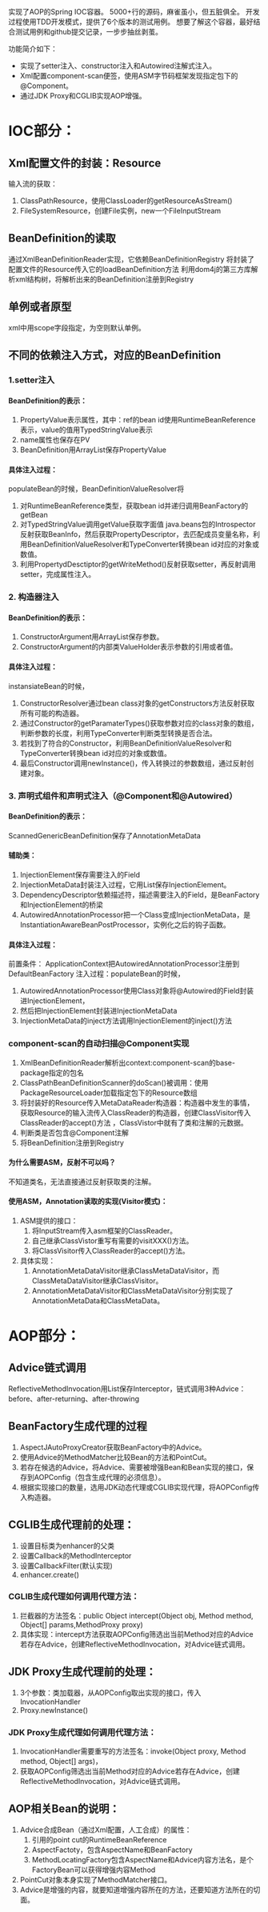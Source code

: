 实现了AOP的Spring IOC容器。
5000+行的源码，麻雀虽小，但五脏俱全。
开发过程使用TDD开发模式，提供了6个版本的测试用例。
想要了解这个容器，最好结合测试用例和github提交记录，一步步抽丝剥茧。

功能简介如下：
* 实现了setter注入、constructor注入和Autowired注解式注入。
* Xml配置component-scan便签，使用ASM字节码框架发现指定包下的@Component。
* 通过JDK Proxy和CGLIB实现AOP增强。

# IOC部分：

## Xml配置文件的封装：Resource
   输入流的获取：
   1. ClassPathResource，使用ClassLoader的getResourceAsStream()
   2. FileSystemResource，创建File实例，new一个FileInputStream


## BeanDefinition的读取
通过XmlBeanDefinitionReader实现，它依赖BeanDefinitionRegistry
将封装了配置文件的Resource传入它的loadBeanDefinition方法
利用dom4j的第三方库解析xml结构树，将解析出来的BeanDefinition注册到Registry

## 单例或者原型
xml中用scope字段指定，为空则默认单例。

## 不同的依赖注入方式，对应的BeanDefinition
### 1.setter注入
#### BeanDefinition的表示：
1. PropertyValue表示属性，其中：ref的bean id使用RuntimeBeanReference表示，value的值用TypedStringValue表示
2. name属性也保存在PV
3. BeanDefinition用ArrayList保存PropertyValue
#### 具体注入过程：
populateBean的时候，BeanDefinitionValueResolver将
1. 对RuntimeBeanReference类型，获取bean id并递归调用BeanFactory的getBean
2. 对TypedStringValue调用getValue获取字面值
java.beans包的Introspector反射获取BeanInfo，然后获取PropertyDescriptor，去匹配成员变量名称，利用BeanDefinitionValueResolver和TypeConverter转换bean id对应的对象或数值。
3. 利用PropertydDesctiptor的getWriteMethod()反射获取setter，再反射调用setter，完成属性注入。

### 2. 构造器注入
#### BeanDefinition的表示：
1. ConstructorArgument用ArrayList保存参数。
2. ConstructorArgument的内部类ValueHolder表示参数的引用或者值。

#### 具体注入过程：
instansiateBean的时候，
1. ConstructorResolver通过bean class对象的getConstructors方法反射获取所有可能的构造器。
2. 通过Constructor的getParamaterTypes()获取参数对应的class对象的数组，判断参数的长度，利用TypeConverter判断类型转换是否合法。
3. 若找到了符合的Constructor，利用BeanDefinitionValueResolver和TypeConverter转换bean id对应的对象或数值。
4. 最后Constructor调用newInstance()，传入转换过的参数数组，通过反射创建对象。

### 3. 声明式组件和声明式注入（@Component和@Autowired）
#### BeanDefinition的表示：
ScannedGenericBeanDefinition保存了AnnotationMetaData

#### 辅助类：
1. InjectionElement保存需要注入的Field
2. InjectionMetaData封装注入过程，它用List保存InjectionElement。
3. DependencyDescriptor依赖描述符，描述需要注入的Field，是BeanFactory和InjectionElement的桥梁
4. AutowiredAnnotationProcessor把一个Class变成InjectionMetaData，是InstantiationAwareBeanPostProcessor，实例化之后的钩子函数。

#### 具体注入过程：
前置条件： ApplicationContext把AutowiredAnnotationProcessor注册到DefaultBeanFactory
注入过程：populateBean的时候，
1. AutowiredAnnotationProcessor使用Class对象将@Autowired的Field封装进InjectionElement，
2. 然后把InjectionElement封装进InjectionMetaData
3. InjectionMetaData的inject方法调用InjectionElement的inject()方法

### component-scan的自动扫描@Component实现
1. XmlBeanDefinitionReader解析出context:component-scan的base-package指定的包名
2. ClassPathBeanDefinitionScanner的doScan()被调用：使用PackageResourceLoader加载指定包下的Resource数组
3. 将封装好的Resource传入MetaDataReader构造器：构造器中发生的事情，获取Resource的输入流传入ClassReader的构造器，创建ClassVisitor传入ClassReader的accept()方法
，ClassVistor中就有了类和注解的元数据。
4. 判断类是否包含@Component注解
5. 将BeanDefinition注册到Registry

#### 为什么需要ASM，反射不可以吗？
不知道类名，无法直接通过反射获取类的注解。
#### 使用ASM，Annotation读取的实现(Visitor模式)：
1. ASM提供的接口：
    1. 将InputStream传入asm框架的ClassReader。
    2. 自己继承ClassVistor重写有需要的visitXXX()方法。
    3. 将ClassVisitor传入ClassReader的accept()方法。
2. 具体实现：
    1. AnnotationMetaDataVisitor继承ClassMetaDataVisitor，而ClassMetaDataVisitor继承ClassVisitor。
    2. AnnotationMetaDataVisitor和ClassMetaDataVisitor分别实现了AnnotationMetaData和ClassMetaData。
    
# AOP部分：
## Advice链式调用
ReflectiveMethodInvocation用List保存Interceptor，链式调用3种Advice：before、after-returning、after-throwing
## BeanFactory生成代理的过程
1. AspectJAutoProxyCreator获取BeanFactory中的Advice。
2. 使用Advice的MethodMatcher比较Bean的方法和PointCut。
3. 若存在候选的Advice，将Advice、需要被增强Bean和Bean实现的接口，保存到AOPConfig（包含生成代理的必须信息）。
4. 根据实现接口的数量，选用JDK动态代理或CGLIB实现代理，将AOPConfig传入构造器。

## CGLIB生成代理前的处理：
1. 设置目标类为enhancer的父类
2. 设置Callback的MethodInterceptor
3. 设置CallbackFilter(默认实现)
3. enhancer.create()
### CGLIB生成代理如何调用代理方法：
1. 拦截器的方法签名：public Object intercept(Object obj, Method method, Object[] params,MethodProxy proxy)
2. 具体实现：intercept方法获取AOPConfig筛选出当前Method对应的Advice
若存在Advice，创建ReflectiveMethodInvocation，对Advice链式调用。

## JDK Proxy生成代理前的处理：
1. 3个参数：类加载器，从AOPConfig取出实现的接口，传入InvocationHandler
2. Proxy.newInstance()
### JDK Proxy生成代理如何调用代理方法：
1. InvocationHandler需要重写的方法签名：invoke(Object proxy, Method method, Object[] args)，
2. 获取AOPConfig筛选出当前Method对应的Advice若存在Advice，创建ReflectiveMethodInvocation，对Advice链式调用。

## AOP相关Bean的说明：
1. Advice合成Bean（通过Xml配置，人工合成）的属性：
    1. 引用的point cut的RuntimeBeanReference
    2. AspectFactoty，包含AspectName和BeanFactory
    3. MethodLocatingFactory包含AspectName和Advice内容方法名，是个FactoryBean可以获得增强内容Method
2. PointCut对象本身实现了MethodMatcher接口。
3. Advice是增强的内容，就要知道增强内容所在的方法，还要知道方法所在的切面。
